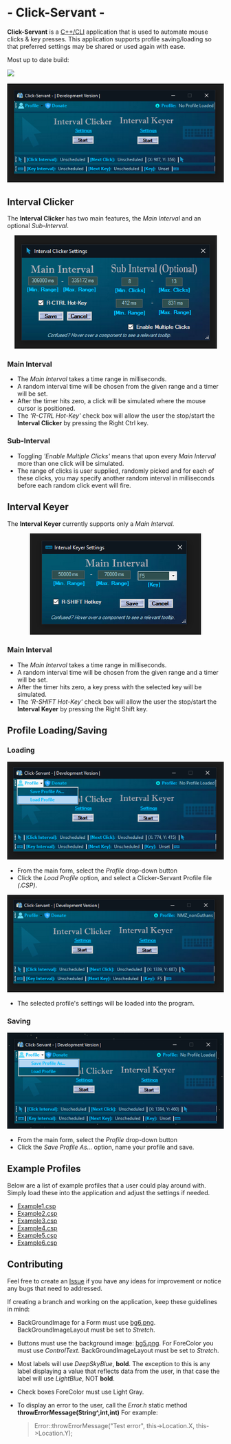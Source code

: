 #  - Click-Servant -

**Click-Servant** is a [C++/CLI](https://docs.microsoft.com/en-us/cpp/dotnet) application that is used to automate mouse clicks & key presses.
This application supports profile saving/loading so that preferred settings may be shared or used again with ease.

Most up to date build:

 [<img src="https://img.shields.io/badge/Click--Servant.exe-Latest-success.svg">](https://github.com/aaprather/Click-Servant/raw/Development/Click-Servant.exe)
<p align="center">
<img src="https://raw.githubusercontent.com/aaprather/Click-Servant/Development/Screenshots/s1.png">
</p>

## Interval Clicker
The **Interval Clicker** has two main features, the *Main Interval* and an optional *Sub-Interval*.

<p align="center">
<img src="https://raw.githubusercontent.com/aaprather/Click-Servant/Development/Screenshots/s4.png">
</p>

### Main Interval
 - The *Main Interval* takes a time range in milliseconds.
 - A random interval time will be chosen from the given range and a timer will be set.
 - After the timer hits zero, a click will be simulated where the mouse cursor is positioned.
 - The *'R-CTRL Hot-Key'* check box will allow the user the stop/start the **Interval Clicker** by pressing the Right Ctrl key.
 
 ### Sub-Interval
 - Toggling *'Enable Multiple Clicks'* means that upon every *Main Interval* more than one click will be simulated.
 - The range of clicks is user supplied, randomly picked and for each of these clicks, you may specify another random interval in milliseconds before each random click event will fire.

## Interval Keyer
The **Interval Keyer** currently supports only a *Main Interval*.

<p align="center">
<img src="https://raw.githubusercontent.com/aaprather/Click-Servant/Development/Screenshots/s5.png">
</p>

### Main Interval
 - The *Main Interval* takes a time range in milliseconds.
 - A random interval time will be chosen from the given range and a timer will be set.
 - After the timer hits zero, a key press with the selected key will be simulated.
 - The *'R-SHIFT Hot-Key'* check box will allow the user the stop/start the **Interval Keyer** by pressing the Right Shift key.

## Profile Loading/Saving
### Loading
<p align="center">
<img src="https://raw.githubusercontent.com/aaprather/Click-Servant/Development/Screenshots/s2.png">
</p>

 - From the main form, select the *Profile* drop-down button
 - Click the *Load Profile* option, and select a Clicker-Servant Profile file *(.CSP)*.
 <p align="center">
<img src="https://raw.githubusercontent.com/aaprather/Click-Servant/Development/Screenshots/s3.png">
</p>

 - The selected profile's settings will be loaded into the program.

### Saving

 <p align="center">
<img src="https://raw.githubusercontent.com/aaprather/Click-Servant/Development/Screenshots/s7.png">
</p>

 - From the main form, select the *Profile* drop-down button
 - Click the *Save Profile As...* option, name your profile and save.

## Example Profiles
Below are a list of example profiles that a user could play around with. Simply load these into the application and adjust the settings if needed.

 - [Example1.csp](https://github.com/aaprather/Click-Servant/blob/Development/Profiles/Example1.csp)
  - [Example2.csp](https://github.com/aaprather/Click-Servant/blob/Development/Profiles/Example2.csp)
  - [Example3.csp](https://github.com/aaprather/Click-Servant/blob/Development/Profiles/Example3.csp)
  - [Example4.csp](https://github.com/aaprather/Click-Servant/blob/Development/Profiles/Example4.csp)
 -  [Example5.csp](https://github.com/aaprather/Click-Servant/blob/Development/Profiles/Example5.csp)
  - [Example6.csp](https://github.com/aaprather/Click-Servant/blob/Development/Profiles/Example6.csp)

## Contributing

Feel free to create an [Issue](https://github.com/aaprather/Click-Servant/issues) if you have any ideas for improvement or notice any bugs that need to addressed.

If creating a branch and working on the application, keep these guidelines in mind:

 - BackGroundImage for a Form must use [bg6.png](https://github.com/aaprather/Click-Servant/blob/Development/Click-Servant/Rex/bg6.png). BackGroundImageLayout must be set to *Stretch*.
 
 - Buttons must use the background image: [bg5.png](https://github.com/aaprather/Click-Servant/blob/Development/Click-Servant/Rex/bg5.png). For ForeColor you must use *ControlText*. BackGroundImageLayout must be set to *Stretch*.
 - Most labels will use *DeepSkyBlue*, **bold**. The exception to this is any label displaying a value that reflects data from the user, in that case the label will use *LightBlue*, NOT **bold**.

 - Check boxes ForeColor must use Light Gray.
 - To display an error to the user, call the *Error.h* static method **throwErrorMessage(String^,int,int)**
    For example: 
     > Error::throwErrorMessage("Test error", this->Location.X, this->Location.Y);

 

